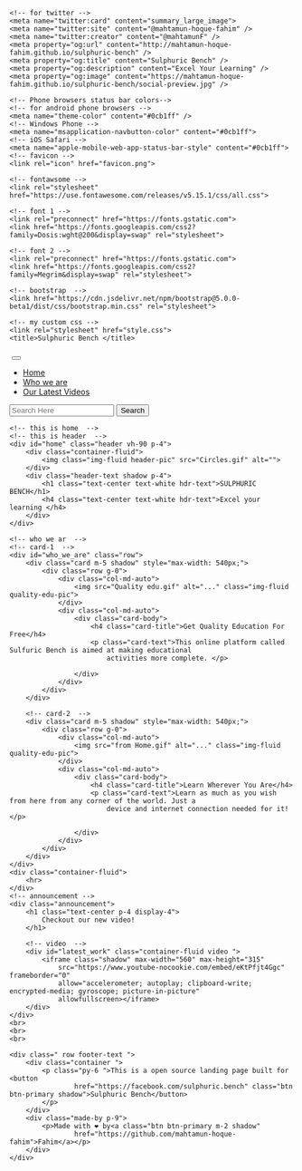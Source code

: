  
<!DOCTYPE html>
<html lang="en">

<head>
    <meta charset="UTF-8">
    <meta name="viewport" content="width=device-width, initial-scale=1.0">
    <!-- og description for social media's . most important!  -->
    <!--facebook OG-->
    <meta property="og:title" content="Sulphuric Bench" />
    <meta property="og:type" content="website" />
    <meta property="og:url" content="https://mahtamun-hoque-fahim.github.io/sulphuric-bench" />
    <meta property="og:image" content="https://mahtamun-hoque-fahim.github.io/sulphuric-bench/social-preview.jpg" />
    <meta property="fb:app_id" content="514902809457075" />
    <meta property="og:description" content="Excel Your Learning" />

    <!-- for twitter -->
    <meta name="twitter:card" content="summary_large_image">
    <meta name="twitter:site" content="@mahtamun-hoque-fahim" />
    <meta name="twitter:creator" content="@mahtamunF" />
    <meta property="og:url" content="http://mahtamun-hoque-fahim.github.io/sulphuric-bench" />
    <meta property="og:title" content="Sulphuric Bench" />
    <meta property="og:description" content="Excel Your Learning" />
    <meta property="og:image" content="https://mahtamun-hoque-fahim.github.io/sulphuric-bench/social-preview.jpg" />

    <!-- Phone browsers status bar colors-->
    <!-- for android phone browsers -->
    <meta name="theme-color" content="#0cb1ff" />
    <!-- Windows Phone -->
    <meta name="msapplication-navbutton-color" content="#0cb1ff">
    <!-- iOS Safari -->
    <meta name="apple-mobile-web-app-status-bar-style" content="#0cb1ff">
    <!-- favicon -->
    <link rel="icon" href="favicon.png">

    <!-- fontawsome -->
    <link rel="stylesheet" href="https://use.fontawesome.com/releases/v5.15.1/css/all.css">

    <!-- font 1 -->
    <link rel="preconnect" href="https://fonts.gstatic.com">
    <link href="https://fonts.googleapis.com/css2?family=Dosis:wght@200&display=swap" rel="stylesheet">

    <!-- font 2 -->
    <link rel="preconnect" href="https://fonts.gstatic.com">
    <link href="https://fonts.googleapis.com/css2?family=Megrim&display=swap" rel="stylesheet">

    <!-- bootstrap  -->
    <link href="https://cdn.jsdelivr.net/npm/bootstrap@5.0.0-beta1/dist/css/bootstrap.min.css" rel="stylesheet">

    <!-- my custom css -->
    <link rel="stylesheet" href="style.css">
    <title>Sulphuric Bench </title>
</head>

<body>
    <!-- this is navbar -->
    <nav class="navbar navbar-expand-lg sticky-top link-act navbar-light nav-bg">
        <div class="container-fluid">
            <a class="navbar-brand" href="#home"><img id="nav-logo" src="sulphuric logo.png" alt=""></a>
            <button class="navbar-toggler" type="button" data-bs-toggle="collapse" data-bs-target="#navbarNav"
                aria-controls="navbarNav" aria-expanded="false" aria-label="Toggle navigation">
                <span class="navbar-toggler-icon"></span>
            </button>
            <div class="collapse navbar-collapse" id="navbarNav">
                <ul class="navbar-nav">
                    <li class="nav-item">
                        <a class="nav-link active" aria-current="page" href="#home">Home</a>
                    </li>
                    <li class="nav-item">
                        <a class="nav-link active" href="#who_we_are">Who we are </a>
                    </li>
                    <li class="nav-item">
                        <a class="nav-link active" href="#latest_work">Our Latest Videos</a>
                    </li>
                </ul>
            </div>
            <form class="d-flex">
                <input class="form-control shadow me-2" type="search" placeholder="Search Here" aria-label="Search">
                <button class="btn btn-light shadow" type="submit">Search</button>
            </form>
        </div>
    </nav>

    <!-- this is home  -->
    <!-- this is header  -->
    <div id="home" class="header vh-90 p-4">
        <div class="container-fluid">
            <img class="img-fluid header-pic" src="Circles.gif" alt="">
        </div>
        <div class="header-text shadow p-4">
            <h1 class="text-center text-white hdr-text">SULPHURIC BENCH</h1>
            <h4 class="text-center text-white hdr-text">Excel your learning </h4>
        </div>
    </div>

    <!-- who we ar  -->
    <!-- card-1  -->
    <div id="who_we_are" class="row">
        <div class="card m-5 shadow" style="max-width: 540px;">
            <div class="row g-0">
                <div class="col-md-auto">
                    <img src="Quality edu.gif" alt="..." class="img-fluid quality-edu-pic">
                </div>
                <div class="col-md-auto">
                    <div class="card-body">
                        <h4 class="card-title">Get Quality Education For Free</h4>
                        <p class="card-text">This online platform called Sulfuric Bench is aimed at making educational
                            activities more complete. </p>

                    </div>
                </div>
            </div>
        </div>

        <!-- card-2  -->
        <div class="card m-5 shadow" style="max-width: 540px;">
            <div class="row g-0">
                <div class="col-md-auto">
                    <img src="from Home.gif" alt="..." class="img-fluid quality-edu-pic">
                </div>
                <div class="col-md-auto">
                    <div class="card-body">
                        <h4 class="card-title">Learn Wherever You Are</h4>
                        <p class="card-text">Learn as much as you wish from here from any corner of the world. Just a
                            device and internet connection needed for it! </p>

                    </div>
                </div>
            </div>
        </div>
    </div>
    <div class="container-fluid">
        <hr>
    </div>
    <!-- announcement -->
    <div class="announcement">
        <h1 class="text-center p-4 display-4">
            Checkout our new video!
        </h1>

        <!-- video  -->
        <div id="latest_work" class="container-fluid video ">
            <iframe class="shadow" max-width="560" max-height="315"
                src="https://www.youtube-nocookie.com/embed/eKtPfjt4Ggc" frameborder="0"
                allow="accelerometer; autoplay; clipboard-write; encrypted-media; gyroscope; picture-in-picture"
                allowfullscreen></iframe>
        </div>
    </div>
    <br>
    <br>
    <br>

    <div class=" row footer-text ">
        <div class="container ">
            <p class="py-6 ">This is a open source landing page built for <button
                    href="https://facebook.com/sulphuric.bench" class="btn btn-primary shadow">Sulphuric Bench</button>
            </p>
        </div>
        <div class="made-by p-9">
            <p>Made with ❤ by<a class="btn btn-primary m-2 shadow"
                    href="https://github.com/mahtamun-hoque-fahim">Fahim</a></p>
        </div>
    </div>








</body>

<html>


